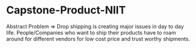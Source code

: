 # Capstone-Product-NIIT
Abstract Problem => Drop shipping is creating major issues in day to day life. People/Companies who want to ship their products have to roam around for different vendors for low cost price and trust worthy shipments.
